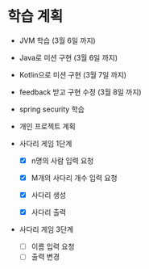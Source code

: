 # 학습 계획
- JVM 학습 (3월 6일 까지)
- Java로 미션 구현 (3월 6일 까지)
- Kotlin으로 미션 구현 (3월 7일 까지)
- feedback 받고 구현 수정 (3월 8일 까지)
- spring security 학습 
- 개인 프로젝트 계획


- 사다리 게임 1단계
  -[X] n명의 사람 입력 요청
  -[X] M개의 사다리 개수 입력 요청
  -[X] 사다리 생성
  -[X] 사다리 출력


- 사다리 게임 3단계
  - [ ] 이름 입력 요청
  - [ ] 출력 변경
